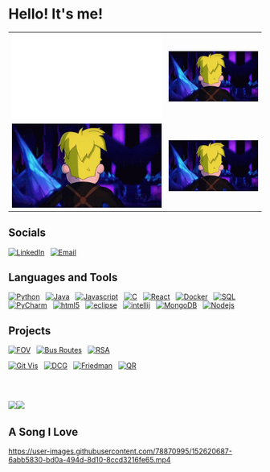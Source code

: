 # Hello! It's me!
|           |            | 
|----------|:-------------:|
| <img src="https://github.com/varjakw/varjakw/blob/main/bio.svg" width=100% height=100%  /> |  <img src="https://github.com/varjakw/varjakw/blob/main/final-space-kiss-face.gif" width=100% height=100% /> |
| <img src="https://github.com/varjakw/varjakw/blob/main/final-space-kiss-face.gif" width=100% height=100% />  |  <img src="https://github.com/varjakw/varjakw/blob/main/final-space-kiss-face.gif" width=100% height=100% /> |

## Socials
<a href="https://www.linkedin.com/in/varjak/"><img alt="LinkedIn" height = "40px" src="https://img.shields.io/badge/linkedin%20-%230077B5.svg?&style=flat&logo=linkedin&logoColor=white"/></a> &nbsp;
<a href="mailto:vwolfe@tcd.ie"><img alt="Email" height = "40px"  src="https://img.shields.io/badge/Email-D14836?style=flat&logo=Gmail&logoColor=white" /></a> &nbsp;

## Languages and Tools
  <a href=""><img alt="Python" src="https://img.shields.io/badge/-Python-B95FFF?style=flat-square&logo=python&logoColor=white" /></a> &nbsp;
  <a href=""><img alt="Java" src="https://img.shields.io/badge/-Java-80B2FF?style=flat-square&logo=java&logoColor=white" /></a> &nbsp;
  <a href=""><img alt="Javascript" src="https://img.shields.io/badge/-Javascript-4EFCE3?style=flat-square&logo=javascript&logoColor=white" /></a> &nbsp;
  <a href=""><img alt="C" src="https://img.shields.io/badge/-C-50FBA1?style=flat-square&logo=C&logoColor=white" /></a> &nbsp;
  <a href=""><img alt="React" src="https://img.shields.io/badge/-React.js-78FA57?style=flat-square&logo=react&logoColor=white" /></a> &nbsp;
  <a href=""><img alt="Docker" src="https://img.shields.io/badge/-Docker-AAFB53?style=flat-square&logo=docker&logoColor=white" /></a> &nbsp;
   <a href=""><img alt="SQL" src="https://img.shields.io/badge/-SQL-EEFC4E?style=flat-square&logo=SQL&logoColor=white" /></a> &nbsp;
  <a href=""><img alt="PyCharm" src="https://img.shields.io/badge/-PyCharm-FFDA4D?style=flat-square&logo=PyCharm&logoColor=white" /></a> &nbsp;
  <a href=""><img alt="html5" src="https://img.shields.io/badge/-HTML5-FEC24E?style=flat-square&logo=html5&logoColor=white" /></a> &nbsp;
  <a href=""><img alt="eclipse" src="https://img.shields.io/badge/-Eclipse-F8A354?style=flat-square&logo=eclipse&logoColor=white" /></a> &nbsp;
   <a href=""><img alt="intellij" src="https://img.shields.io/badge/-IntelliJ-F8A354?style=flat-square&logo=JetBrains&logoColor=white" /></a> &nbsp;
   <a href=""><img alt="MongoDB" src="https://img.shields.io/badge/-MongoDB-F38D58?style=flat-square&logo=mongodb&logoColor=white" /></a> &nbsp;
  <a href=""><img alt="Nodejs" src="https://img.shields.io/badge/-Node.js-EC6C5F?style=flat-square&logo=Node.js&logoColor=white" /></a> &nbsp;
</p>
   
## Projects
<!-- <a href="www.google.com"><img alt="Website" height = "40px"  src="https://img.shields.io/badge/-🧬%20My%20Website-000" /></a> &nbsp;-->
<a href="https://github.com/FranklinUmeObi/Field-Of-Vision-Dashboard"><img alt="FOV" height = "40px"  src="https://img.shields.io/badge/-📝%20Field%20Of%20Vision-000" /></a> &nbsp;
<a href="https://github.com/varjakw/VancouverBusStopApp"><img alt="Bus Routes" height = "40px"  src="https://img.shields.io/badge/-📝%20Bus%20Routes-000" /></a> &nbsp;
<a href="https://varjakw.github.io/RSA/"><img alt="RSA" height = "40px"  src="https://img.shields.io/badge/-🔒%20RSA-000" /></a> &nbsp;

<a href="https://github.com/varjakw/GithubVisualisation"><img alt="Git Vis" height = "40px"  src="https://img.shields.io/badge/-📈%20Github%20Visualisation-000" /></a> &nbsp;
<a href="https://github.com/Level-1-Developer/CSU33013-Project"><img alt="DCG" height = "40px"  src="https://img.shields.io/badge/-📚%20Dell-000" /></a> &nbsp;
<a href="https://github.com/varjakw/CheckerVision"><img alt="Friedman" height = "40px"  src="https://img.shields.io/badge/-📐%20Checker%20Vision-000" /></a> &nbsp;
<a href="https://github.com/varjakw/QRGenerator"><img alt="QR" height = "40px"  src="https://img.shields.io/badge/-🔳%20QR%20Generator-000" /></a> &nbsp;






   </br>
   </br>
 
  <a href=""><img height="137px" src="https://github-readme-stats.vercel.app/api?username=varjakw&hide_title=true&hide_border=true&show_icons=true&include_all_commits=true&count_private=true&line_height=21&text_color=000&icon_color=000&bg_color=0,ea6161,ffc64d,fffc4d,52fa5a&theme=graywhite" /><!-- wi*quL3fcV --><img height="137px" src="https://github-readme-stats.vercel.app/api/top-langs/?username=varjakw&hide=html&hide_title=true&hide_border=true&layout=compact&langs_count=6&exclude_repo=comp426,Redventures-Movie-Quotes&text_color=000&icon_color=fff&bg_color=0,52fa5a,4dfcff,c64dff&theme=graywhite" /></a>
  
  
  ## A Song I Love
  https://user-images.githubusercontent.com/78870995/152620687-6abb5830-bd0a-494d-8d10-8ccd3216fe65.mp4
<!-- <a href=""><img alt="followers" src="https://img.shields.io/github/followers/varjakw?style=for-the-badge" /></a> &nbsp; -->


